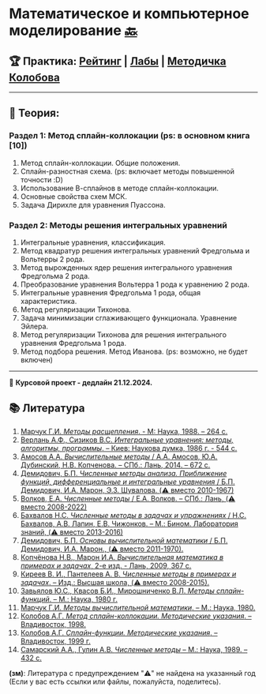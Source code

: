 # Математическое и компьютерное моделирование [🔙](https://github.com/motattack/mcs_24_2)

## 🏆 Практика: [Рейтинг](https://docs.google.com/spreadsheets/d/1pDOthpampAzwYNo5bxVVs_Y7zhfdHVXhyE1CDe9-RHo/edit?usp=sharing) | [Лабы](https://drive.google.com/drive/folders/1s3DMYA1776GiquzVYUHOLEvQWoQ5TA8q?usp=sharing) | [Методичка Колобова](https://raw.githubusercontent.com/motattack/mcs_24_2/main/mcm/books/lab_dop_glav.pdf)

---

## 📖 Теория:

### Раздел 1: Метод сплайн-коллокации (ps: в основном книга [10])
1. Метод сплайн-коллокации. Общие положения.
2. Сплайн-разностная схема. (ps: включает методы повышенной точности :D)
3. Использование В-сплайнов в методе сплайн-коллокации.
4. Основные свойства схем МСК.
5. Задача Дирихле для уравнения Пуассона.

### Раздел 2: Методы решения интегральных уравнений
1. Интегральные уравнения, классификация.
2. Метод квадратур решения интегральных уравнений Фредгольма и Вольтерры 2 рода.
3. Метод вырожденных ядер решения интегрального уравнения Фредгольма 2 рода.
4. Преобразование уравнения Вольтерра 1 рода к уравнению 2 рода.
5. Интегральные уравнения Фредгольма 1 рода, общая характеристика.
6. Метод регуляризации Тихонова.
7. Задача минимизации сглаживающего функционала. Уравнение Эйлера.
8. Метод регуляризации Тихонова для решения интегрального уравнения Фредгольма 1 рода.
9. Метод подбора решения. Метод Иванова. (ps: возможно, не будет включен)

---

📆 **Курсовой проект - дедлайн 21.12.2024.**

## 📚 Литература
1. [Марчук Г.И. *Методы расщепления*. - М: Наука, 1988. – 264 с.](https://raw.githubusercontent.com/motattack/mcs_24_2/main/mcm/books/rashep.pdf)
2. [Верлань А.Ф., Сизиков В.С. *Интегральные уравнения: методы, алгоритмы, программы*. – Киев: Наукова думка, 1986 г. - 544 с.](https://raw.githubusercontent.com/motattack/mcs_24_2/main/mcm/books/A_F_Verlan_V_S_Sizikov_-_Integralnye_uravnenia.pdf)
3. [Амосов А.А. *Вычислительные методы* / А.А. Амосов, Ю.А. Дубинский, Н.В. Копченова. – СПб.: Лань, 2014. – 672 с.](https://raw.githubusercontent.com/motattack/mcs_24_2/main/mcm/books/Vychislitelnye-metody.pdf)
4. [Демидович, Б.П. *Численные методы анализа. Приближение функций, дифференциальные и интегральные уравнения* / Б.П. Демидович, И.А. Марон, Э.З. Шувалова. (⚠️ вместо 2010-1967)](https://raw.githubusercontent.com/motattack/mcs_24_2/main/mcm/books/I_A_Maron_E_Z_Shuvalova_B_P_Demidovich_Chislennye_metody_analiza_Priblizhenie_funktsiy_differentsialnye_i_integralnye_uravnenia.pdf)
5. [Волков, Е.А. *Численные методы* / Е.А. Волков. – СПб.: Лань, (⚠️ вместо 2008-2022)](https://raw.githubusercontent.com/motattack/mcs_24_2/main/mcm/books/%D0%A7%D0%B8%D1%81%D0%BB%D0%B5%D0%BD%D0%BD%D1%8B%D0%B5+%D0%BC%D0%B5%D1%82%D0%BE%D0%B4%D1%8B+%282022%29.pdf)
6. [Бахвалов Н.С. *Численные методы в задачах и упражнениях* / Н.С. Бахвалов, А.В. Лапин, Е.В. Чижонков. – М.: Бином. Лаборатория знаний, (⚠️ вместо 2013-2016)](https://raw.githubusercontent.com/motattack/mcs_24_2/main/mcm/books/%D0%91%D0%B0%D1%85%D0%B2%D0%B0%D0%BB%D0%BE%D0%B2+%D0%9D.%D0%A1.%2C+%D0%9A%D0%BE%D1%80%D0%BD%D0%B5%D0%B2+%D0%90.%D0%90.%2C+%D0%A7%D0%B8%D0%B6%D0%BE%D0%BD%D0%BA%D0%BE%D0%B2+%D0%95.%D0%92.+-+%D0%A7%D0%B8%D1%81%D0%BB%D0%B5%D0%BD%D0%BD%D1%8B%D0%B5+%D0%BC%D0%B5%D1%82%D0%BE%D0%B4%D1%8B.+%D0%A0%D0%B5%D1%88%D0%B5%D0%BD%D0%B8%D1%8F+%D0%B7%D0%B0%D0%B4%D0%B0%D1%87+%D0%B8+%D1%83%D0%BF%D1%80%D0%B0%D0%B6%D0%BD%D0%B5%D0%BD%D0%B8%D1%8F%2C+2-%D0%B5+%D0%B8%D0%B7%D0%B4%D0%B0%D0%BD%D0%B8%D0%B5+-+2016.pdf)
7. [Демидович, Б.П. *Основы вычислительной математики* / Б.П. Демидович, И.А. Марон., (⚠️ вместо 2011-1970).](https://raw.githubusercontent.com/motattack/mcs_24_2/main/mcm/books/Demidovich_Osnovy-vychislitelnoy-matematiki.744699.pdf)
8. [Копчёнова Н.В., Марон И.А. *Вычислительная математика в примерах и задачах*, 2-е изд. - Лань, 2009, 367 с.](https://raw.githubusercontent.com/motattack/mcs_24_2/main/mcm/books/%D0%9A%D0%BE%D0%BF%D1%87%D0%B5%D0%BD%D0%BE%D0%B2%D0%B0+%D0%9D.%D0%92.%2C+%D0%9C%D0%B0%D1%80%D0%BE%D0%BD+%D0%98.%D0%90.+-+%D0%92%D1%8B%D1%87%D0%B8%D1%81%D0%BB%D0%B8%D1%82%D0%B5%D0%BB%D1%8C%D0%BD%D0%B0%D1%8F+%D0%BC%D0%B0%D1%82%D0%B5%D0%BC%D0%B0%D1%82%D0%B8%D0%BA%D0%B0+%D0%B2+%D0%BF%D1%80%D0%B8%D0%BC%D0%B5%D1%80%D0%B0%D1%85+%D0%B8+%D0%B7%D0%B0%D0%B4%D0%B0%D1%87%D0%B0%D1%85+-+2009.pdf)
9. [Киреев В. И., Пантелеев А. В. *Численные методы в примерах и задачах*. – Изд.: Высшая школа, (⚠️ вместо 2008-2015).](https://raw.githubusercontent.com/motattack/mcs_24_2/main/mcm/books/Kireev_Chislennye-metody-v-primerah-i-zadachah.638423.pdf)
10. [Завьялов Ю.С., Квасов Б.И., Мирошниченко В.Л. *Методы сплайн-функций*. – М.: Наука, 1980 г.](https://raw.githubusercontent.com/motattack/mcs_24_2/main/mcm/books/splain.pdf)
11. [Марчук Г.И. *Методы вычислительной математики*. – М.: Наука, 1980.](https://raw.githubusercontent.com/motattack/mcs_24_2/main/mcm/books/vychmat.pdf)
12. [Колобов А.Г. *Метод сплайн-коллокации. Методические указания*. – Владивосток, 1998.](https://raw.githubusercontent.com/motattack/mcs_24_2/main/mcm/books/%D0%9C%D0%B5%D1%82%D0%BE%D0%B4+%D1%81%D0%BF%D0%BB%D0%B0%D0%B9%D0%BD-%D0%BA%D0%BE%D0%BB%D0%BB%D0%BE%D0%BA%D0%B0%D1%86%D0%B8%D0%B8.pdf)
13. [Колобов А.Г. *Сплайн-функции. Методические указания*. – Владивосток, 1999 г.](https://raw.githubusercontent.com/motattack/mcs_24_2/main/mcm/books/Metodich2.pdf)
14. [Самарский А.А., Гулин А.В. *Численные методы* – М.: Наука, 1989. – 432 с.](https://raw.githubusercontent.com/motattack/mcs_24_2/main/mcm/books/book1989.pdf)

**(зм)**: Литература с предупреждением "⚠️" не найдена на указанный год (Если у вас есть ссылки или файлы, пожалуйста, поделитесь).